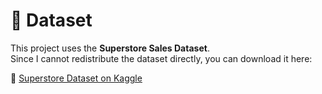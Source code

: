 # 📂 Dataset

This project uses the **Superstore Sales Dataset**.  
Since I cannot redistribute the dataset directly, you can download it here:  

🔗 [Superstore Dataset on Kaggle](https://www.kaggle.com/datasets/vivek468/superstore-dataset-final)  


